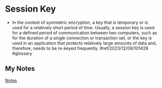 # Session Key
- In the context of symmetric encryption, a key that is temporary or is used for a relatively short period of time. Usually, a session key is used for a defined period of communication between two computers, such as for the duration of a single connection or transaction set, or the key is used in an application that protects relatively large amounts of data and, therefore, needs to be re-keyed frequently. #ref/2023/12/09/101428 #glossary 
## My Notes
[Notes](mynotes/session-key-notes.md)

